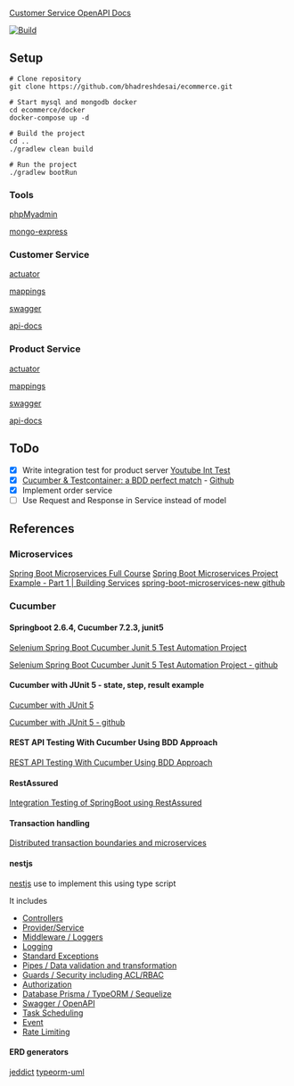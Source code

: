 [Customer Service OpenAPI Docs](http://localhost:8081/swagger-ui/index.html)

[![Build](https://github.com/bhadreshdesai/ecommerce/actions/workflows/gradle.yml/badge.svg)](https://github.com/bhadreshdesai/ecommerce/actions/workflows/gradle.yml)

## Setup
```shell
# Clone repository
git clone https://github.com/bhadreshdesai/ecommerce.git

# Start mysql and mongodb docker
cd ecommerce/docker
docker-compose up -d

# Build the project
cd ..
./gradlew clean build

# Run the project
./gradlew bootRun
```

### Tools

[phpMyadmin](http://localhost:8001/)

[mongo-express](http://localhost:8002/)

### Customer Service

[actuator](http://localhost:8081/actuator)

[mappings](http://localhost:8081/actuator/mappings)

[swagger](http://localhost:8081/swagger-ui.html)

[api-docs](http://localhost:8081/v3/api-docs)

### Product Service
[actuator](http://localhost:8082/actuator)

[mappings](http://localhost:8082/actuator/mappings)

[swagger](http://localhost:8082/swagger-çui.html)

[api-docs](http://localhost:8082/v3/api-docs)


## ToDo
- [x] Write integration test for product server [Youtube Int Test](https://youtu.be/lh1oQHXVSc0?t=3984)
- [x] [Cucumber & Testcontainer: a BDD perfect match](https://medium.com/javarevisited/cucumber-testcontainer-a-bdd-perfect-match-956cf62cdf47) - [Github](https://github.com/fpaparoni/bddfun/blob/main/project/src/test/java/com/javastaff/bddfun/test/glue/SpringBootTestLoader.java)
- [x] Implement order service
- [ ] Use Request and Response in Service instead of model

## References

### Microservices
[Spring Boot Microservices Full Course](https://www.youtube.com/watch?v=lh1oQHXVSc0&list=PLSVW22jAG8pBnhAdq9S8BpLnZ0_jVBj0c)
[Spring Boot Microservices Project Example - Part 1 | Building Services](https://www.youtube.com/watch?v=lh1oQHXVSc0)
[spring-boot-microservices-new github](https://github.com/SaiUpadhyayula/spring-boot-microservices-new)

### Cucumber
#### Springboot 2.6.4, Cucumber 7.2.3, junit5

[Selenium Spring Boot Cucumber Junit 5 Test Automation Project](https://www.swtestacademy.com/selenium-spring-boot-cucumber-junit5-project/)

[Selenium Spring Boot Cucumber Junit 5 Test Automation Project - github](https://github.com/swtestacademy/selenium-springboot/tree/junit-springboot-selenium)

#### Cucumber with JUnit 5 - state, step, result example
[Cucumber with JUnit 5](https://blog.cronn.de/en/testing/2020/08/17/cucumber-junit5.html)

[Cucumber with JUnit 5 - github](https://github.com/cronn/cucumber-junit5-example)

#### REST API Testing With Cucumber Using BDD Approach
[REST API Testing With Cucumber Using BDD Approach](https://www.softwaretestinghelp.com/rest-api-testing-with-bdd-cucumber/)

#### RestAssured
[Integration Testing of SpringBoot using RestAssured](https://qaautomation.expert/2021/07/26/integration-testing-of-springboot-using-restassured/)

#### Transaction handling
[Distributed transaction boundaries and microservices](https://medium.com/@pradeep_thomas/distributed-transaction-boundaries-and-microservices-8905aef82efe#:~:text=Transactional%20boundaries%20guarantee%20that%20transactions,is%20in%20a%20consistent%20state.)

#### nestjs
[nestjs](https://docs.nestjs.com/) use to implement this using type script

It includes
- [Controllers](https://docs.nestjs.com/controllers)
- [Provider/Service](https://docs.nestjs.com/providers)
- [Middleware / Loggers](https://docs.nestjs.com/middleware)
- [Logging](https://docs.nestjs.com/techniques/logger)
- [Standard Exceptions](https://docs.nestjs.com/exception-filters)
- [Pipes / Data validation and transformation](https://docs.nestjs.com/pipes)
- [Guards / Security including ACL/RBAC](https://docs.nestjs.com/guards)
- [Authorization](https://docs.nestjs.com/security/authorization)
- [Database Prisma / TypeORM / Sequelize](https://docs.nestjs.com/techniques/database)
- [Swagger / OpenAPI](https://docs.nestjs.com/openapi/introduction)
- [Task Scheduling](https://docs.nestjs.com/techniques/task-scheduling)
- [Event](https://docs.nestjs.com/techniques/events)
- [Rate Limiting](https://docs.nestjs.com/security/rate-limiting)

#### ERD generators
[jeddict](https://jeddict.github.io/index.html)
[typeorm-uml](https://www.npmjs.com/package/typeorm-uml)
